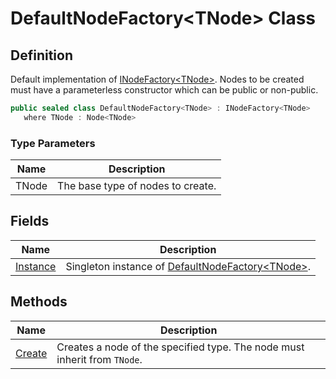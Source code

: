 # DefaultNodeFactory&lt;TNode&gt; Class
## Definition

Default implementation of [INodeFactory&lt;TNode&gt;](MrKWatkins.Ast.INodeFactory-1.md). Nodes to be created must have a parameterless constructor which can be public or non-public.

```c#
public sealed class DefaultNodeFactory<TNode> : INodeFactory<TNode>
   where TNode : Node<TNode>
```

### Type Parameters

| Name | Description |
| ---- | ----------- |
| TNode | The base type of nodes to create. |

## Fields

| Name | Description |
| ---- | ----------- |
| [Instance](MrKWatkins.Ast.DefaultNodeFactory-1.Instance.md) | Singleton instance of [DefaultNodeFactory&lt;TNode&gt;](MrKWatkins.Ast.DefaultNodeFactory-1.md). |

## Methods

| Name | Description |
| ---- | ----------- |
| [Create](MrKWatkins.Ast.DefaultNodeFactory-1.Create.md) | Creates a node of the specified type. The node must inherit from `TNode`. |


